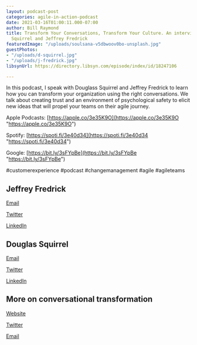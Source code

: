 ```yaml
---
layout: podcast-post
categories: agile-in-action-podcast
date: 2021-03-16T01:00:11.000-07:00
author: Bill Raymond
title: Transform Your Conversations, Transform Your Culture. An interview with Douglas
  Squirrel and Jeffrey Fredrick
featuredImage: "/uploads/soulsana-v5dbwoov0bo-unsplash.jpg"
guestPhotos:
- "/uploads/d-squirrel.jpg"
- "/uploads/j-fredrick.jpg"
libsynUrl: https://directory.libsyn.com/episode/index/id/18247106

---
```

In this podcast, I speak with Douglass Squirrel and Jeffrey Fredrick to learn how you can transform your organization using the right conversations. We talk about creating trust and an environment of psychological safety to elicit new ideas that will propel your teams on their agile journey.

Apple Podcasts: [https://apple.co/3e35K9O](https://apple.co/3e35K9O "https://apple.co/3e35K9O")

Spotify: [https://spoti.fi/3e40d34](https://spoti.fi/3e40d34 "https://spoti.fi/3e40d34")

Google: [https://bit.ly/3sFYpBe](https://bit.ly/3sFYpBe "https://bit.ly/3sFYpBe")

\#customerexperience #podcast #changemanagement #agile #agileteams

## Jeffrey Fredrick

[Email](ds@douglassquirrel.com "Email")

[Twitter](https://twitter.com/douglassquirrel "Twitter")

[LinkedIn](https://www.linkedin.com/in/dsquirrel/ "LinkedIn")

## Douglas Squirrel

[Email](jtf@jeffreyfredrick.com "Email")

[Twitter](https://twitter.com/Jtf "Twitter")

[LinkedIn](https://www.linkedin.com/in/jfredrick/ "LinkedIn")

## More on conversational transformation

[Website](https://www.conversationaltransformation.com "Website")

[Twitter](https://twitter.com/TShootingAgile "Twitter")

[Email](info@conversationaltransformation.com "Email")